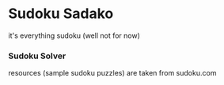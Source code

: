 # Sudoku Sadako
it's everything sudoku (well not for now)

### Sudoku Solver 
resources (sample sudoku puzzles) are taken from sudoku.com